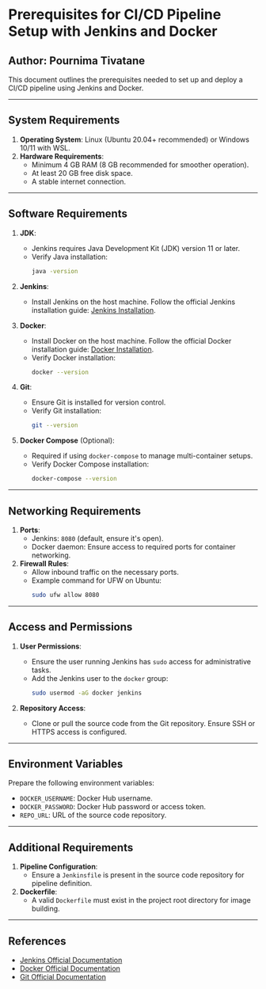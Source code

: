 # Prerequisites for CI/CD Pipeline Setup with Jenkins and Docker

## Author: Pournima Tivatane

This document outlines the prerequisites needed to set up and deploy a CI/CD pipeline using Jenkins and Docker.

---

## System Requirements

1. **Operating System**: Linux (Ubuntu 20.04+ recommended) or Windows 10/11 with WSL.
2. **Hardware Requirements**:
   - Minimum 4 GB RAM (8 GB recommended for smoother operation).
   - At least 20 GB free disk space.
   - A stable internet connection.

---

## Software Requirements

1. **JDK**:
   - Jenkins requires Java Development Kit (JDK) version 11 or later.
   - Verify Java installation:
     ```bash
     java -version
     ```
2. **Jenkins**:
   - Install Jenkins on the host machine. Follow the official Jenkins installation guide: [Jenkins Installation](https://www.jenkins.io/doc/book/installing/).

3. **Docker**:
   - Install Docker on the host machine. Follow the official Docker installation guide: [Docker Installation](https://docs.docker.com/get-docker/).
   - Verify Docker installation:
     ```bash
     docker --version
     ```

4. **Git**:
   - Ensure Git is installed for version control.
   - Verify Git installation:
     ```bash
     git --version
     ```

5. **Docker Compose** (Optional):
   - Required if using `docker-compose` to manage multi-container setups.
   - Verify Docker Compose installation:
     ```bash
     docker-compose --version
     ```

---

## Networking Requirements

1. **Ports**:
   - Jenkins: `8080` (default, ensure it's open).
   - Docker daemon: Ensure access to required ports for container networking.
2. **Firewall Rules**:
   - Allow inbound traffic on the necessary ports.
   - Example command for UFW on Ubuntu:
     ```bash
     sudo ufw allow 8080
     ```

---

## Access and Permissions

1. **User Permissions**:
   - Ensure the user running Jenkins has `sudo` access for administrative tasks.
   - Add the Jenkins user to the `docker` group:
     ```bash
     sudo usermod -aG docker jenkins
     ```

2. **Repository Access**:
   - Clone or pull the source code from the Git repository. Ensure SSH or HTTPS access is configured.

---

## Environment Variables

Prepare the following environment variables:
- `DOCKER_USERNAME`: Docker Hub username.
- `DOCKER_PASSWORD`: Docker Hub password or access token.
- `REPO_URL`: URL of the source code repository.

---

## Additional Requirements

1. **Pipeline Configuration**:
   - Ensure a `Jenkinsfile` is present in the source code repository for pipeline definition.
2. **Dockerfile**:
   - A valid `Dockerfile` must exist in the project root directory for image building.

---

## References

- [Jenkins Official Documentation](https://www.jenkins.io/doc/)
- [Docker Official Documentation](https://docs.docker.com/)
- [Git Official Documentation](https://git-scm.com/doc)
